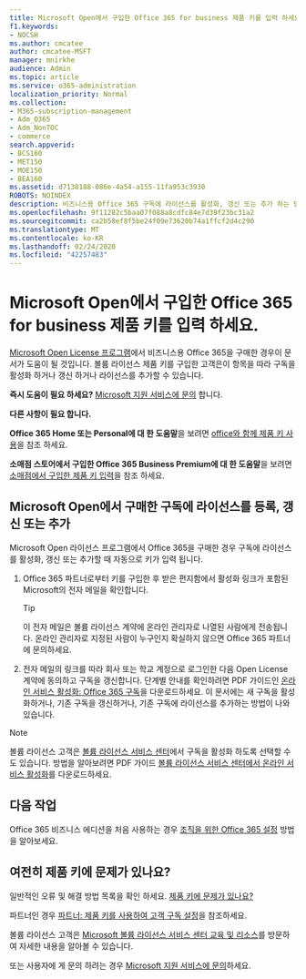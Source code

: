 ```yaml
---
title: Microsoft Open에서 구입한 Office 365 for business 제품 키를 입력 하세요.
f1.keywords:
- NOCSH
ms.author: cmcatee
author: cmcatee-MSFT
manager: mnirkhe
audience: Admin
ms.topic: article
ms.service: o365-administration
localization_priority: Normal
ms.collection:
- M365-subscription-management
- Adm_O365
- Adm_NonTOC
- commerce
search.appverid:
- BCS160
- MET150
- MOE150
- BEA160
ms.assetid: d7138188-086e-4a54-a155-11fa953c3930
ROBOTS: NOINDEX
description: 비즈니스용 Office 365 구독에 라이선스를 활성화, 갱신 또는 추가 하는 방법에 대해 알아봅니다.
ms.openlocfilehash: 9f11282c5baa07f088a8cdfc84e7d39f23bc31a2
ms.sourcegitcommit: ca2b58ef8f5be24f09e73620b74a1ffcf2d4c290
ms.translationtype: MT
ms.contentlocale: ko-KR
ms.lasthandoff: 02/24/2020
ms.locfileid: "42257483"
---
```

# <a name="enter-your-office-365-for-business-product-key-purchased-from-microsoft-open"></a>Microsoft Open에서 구입한 Office 365 for business 제품 키를 입력 하세요.

[Microsoft Open License 프로그램](https://go.microsoft.com/fwlink/p/?LinkID=613298)에서 비즈니스용 Office 365을 구매한 경우이 문서가 도움이 될 것입니다. 볼륨 라이선스 제품 키를 구입한 고객은이 항목을 따라 구독을 활성화 하거나 갱신 하거나 라이선스를 추가할 수 있습니다.
  
 **즉시 도움이 필요 하세요?** [Microsoft 지원 서비스에 문의](../admin/contact-support-for-business-products.md) 합니다. 
  
 **다른 사항이 필요 합니다.**
 
 **Office 365 Home 또는 Personal에 대 한 도움말**을 보려면 [office와 함께 제품 키 사용](https://support.office.com/article/12a5763a-d45c-4685-8c95-a44500213759.aspx)을 참조 하세요.
  
 **소매점 스토어에서 구입한 Office 365 Business Premium에 대 한 도움말**을 보려면 [소매점에서 구입한 제품 키 입력](enter-your-product-key.md)을 참조 하세요. 
  
## <a name="activate-renew-or-add-licenses-to-a-subscription-purchased-from-microsoft-open"></a>Microsoft Open에서 구매한 구독에 라이선스를 등록, 갱신 또는 추가

Microsoft Open 라이선스 프로그램에서 Office 365을 구매한 경우 구독에 라이선스를 활성화, 갱신 또는 추가할 때 자동으로 키가 입력 됩니다.
  
1. Office 365 파트너로부터 키를 구입한 후 받은 편지함에서 활성화 링크가 포함된 Microsoft의 전자 메일을 확인합니다.
    
    > [!TIP]
    >  이 전자 메일은 볼륨 라이선스 계약에 온라인 관리자로 나열된 사람에게 전송됩니다. 온라인 관리자로 지정된 사람이 누구인지 확실하지 않으면 Office 365 파트너에 문의하세요. 
  
2. 전자 메일의 링크를 따라 회사 또는 학교 계정으로 로그인한 다음 Open License 계약에 동의하고 구독을 갱신합니다. 단계별 안내를 확인하려면 PDF 가이드인 [온라인 서비스 활성화: Office 365 구독](https://go.microsoft.com/fwlink/p/?LinkId=618100)을 다운로드하세요. 이 문서에는 새 구독을 활성화하거나, 기존 구독을 갱신하거나, 기존 구독에 라이선스를 추가하는 방법이 나와 있습니다.
    
> [!NOTE]
> 볼륨 라이선스 고객은 [볼륨 라이선스 서비스 센터](https://go.microsoft.com/fwlink/p/?LinkID=282016)에서 구독을 활성화 하도록 선택할 수도 있습니다. 방법을 알아보려면 PDF 가이드 [볼륨 라이선스 서비스 센터에서 온라인 서비스 활성화](https://go.microsoft.com/fwlink/p/?LinkId=618096)를 다운로드하세요. 
  
## <a name="whats-next"></a>다음 작업

Office 365 비즈니스 에디션을 처음 사용하는 경우 [조직을 위한 Office 365 설정](../admin/setup/setup.md) 방법을 알아보세요.
  
## <a name="still-having-trouble-with-product-keys"></a>여전히 제품 키에 문제가 있나요?

일반적인 오류 및 해결 방법 목록을 확인 하세요. [제품 키에 문제가 있나요?](product-key-errors-and-solutions.md)
  
파트너인 경우 [파트너: 제품 키를 사용하여 고객 구독 설정](https://support.office.com/article/cf22c50f-95c9-4fa2-b959-c264de256d40.aspx)을 참조하세요.
  
볼륨 라이선스 고객은 [Microsoft 볼륨 라이선스 서비스 센터 교육 및 리소스](https://go.microsoft.com/fwlink/p/?LinkId=618103)를 방문하여 자세한 내용을 알아볼 수 있습니다.
  
또는 사용자에 게 문의 하려는 경우 [Microsoft 지원 서비스에 문의](../admin/contact-support-for-business-products.md)하세요.
